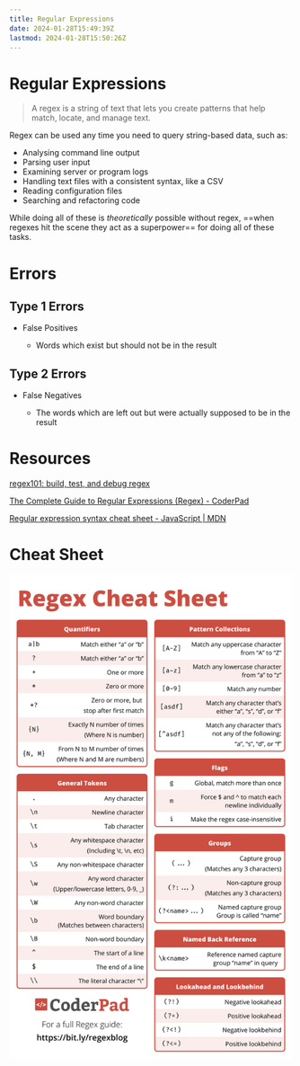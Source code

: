 ```yaml
---
title: Regular Expressions
date: 2024-01-28T15:49:39Z
lastmod: 2024-01-28T15:50:26Z
---
```


# Regular Expressions

> A regex is a string of text that lets you create patterns that help match, locate, and manage text.

Regex can be used any time you need to query string-based data, such as:

* Analysing command line output
* Parsing user input
* Examining server or program logs
* Handling text files with a consistent syntax, like a CSV
* Reading configuration files
* Searching and refactoring code

While doing all of these is *theoretically* possible without regex, ==when regexes hit the scene they act as a superpower== for doing all of these tasks.

# Errors

## Type 1 Errors

* False Positives

  * Words which exist but should not be in the result

## Type 2 Errors

* False Negatives

  * The words which are left out but were actually supposed to be in the result

# Resources

[regex101: build, test, and debug regex](https://regex101.com/)

[The Complete Guide to Regular Expressions (Regex) - CoderPad](https://coderpad.io/blog/development/the-complete-guide-to-regular-expressions-regex/)

[Regular expression syntax cheat sheet - JavaScript | MDN](https://developer.mozilla.org/en-US/docs/Web/JavaScript/Guide/Regular_expressions/Cheatsheet)

# Cheat Sheet

​![image](assets/image-20240124214236-zsic0ow.png)​

‍
